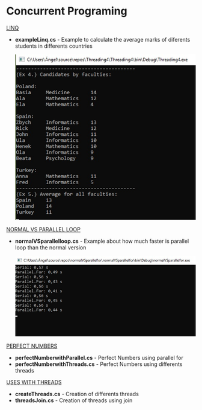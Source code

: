 # Concurrent Programing

[LINQ](Linq/)
* **exampleLinq.cs** - Example to calculate the average marks of diferents students 
in differents countries 

  ![example linq](Linq/exampleLinq.jpg)

[NORMAL VS PARALLEL LOOP](NormalVSParallelLoop/)
* **normalVSparallelloop.cs** - Example about how much faster is parallel loop than the normal 
version

  ![example normal vs parallel loop](NormalVSParallelLoop/normalVSparallelloop.jpg)

[PERFECT NUMBERS](PerfectNumbers/)
* **perfectNumberwithParallel.cs** - Perfect Numbers using parallel for
* **perfectNumberwithThreads.cs** - Perfect Numbers using differents threads

[USES WITH THREADS](UseswithThreads/)
* **createThreads.cs** - Creation of differents threads
* **threadsJoin.cs** - Creation of threads using join
